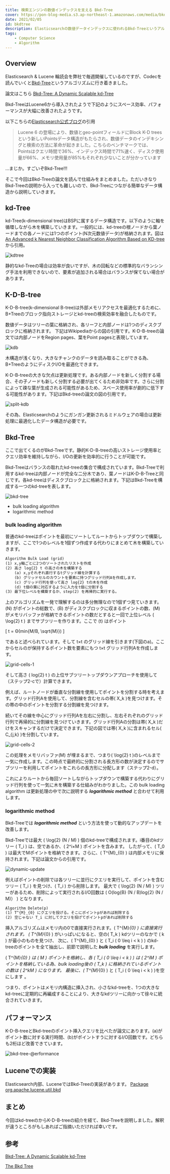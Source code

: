 ```yaml
---
title: 検索エンジンの数値インデックスを支える Bkd-Tree
cover: https://pon-blog-media.s3.ap-northeast-1.amazonaws.com/media/bkdtree.jpeg
date: 2021/02/05
id: bkdtree
description: Elasticsearchの数値データインデックスに使われるBkd-Treeというアルゴリズムを論文を読んでまとめました。
tags:
    - Computer Science
    - Algorithm
---
```


## Overview

Elasticsearch & Lucene 輪読会を弊社で毎週開催しているのですが、Codecを読んでいくと[Bkd-Tree](https://users.cs.duke.edu/~pankaj/publications/papers/bkd-sstd.pdf)というアルゴリズムに行き着きました。

論文はこちら
[Bkd-Tree: A Dynamic Scalable kd-Tree](https://users.cs.duke.edu/~pankaj/publications/papers/bkd-sstd.pdf)

Bkd-TreeはLucene6から導入されたようで下記のようにスペース効率、パフォーマンスが大幅に改善されたようです。

以下こちらの[Elasticsearch公式ブログ](https://www.elastic.co/jp/blog/elasticsearch-5-0-0-released#data-structures)の引用

>Lucene 6 の登場により、数値とgeo-pointフィールドにBlock K-D treesという新しいPointsデータ構造がもたらされ、数値データのインデキシングと検索の方法に革命が起きました。こちらのベンチマークでは、 Pointsはクエリ時間で36%、インデックス時間で71%速く、ディスク使用量が66%、メモリ使用量が85%もそれぞれ少ないことが分かっています

...まじか。すごいぞBkd-Tree!!!

そこで今回はBkd-Treeの論文を読んで仕組みをまとめました。ただいきなりBkd-Treeの説明から入っても難しいので、Bkd-Treeにつながる簡単なデータ構造から説明していきます。

## kd-Tree

kd-Tree(k-dimensional tree)はBSPに属するデータ構造です。以下のように軸を循環しながら木を構築していきます。一般的には、kd-treeの根ノードから葉ノードまでの各ノードには1つのポイント(N次元数値データ)が格納されます。図は[An Advanced k Nearest Neighbor Classification Algorithm Based on KD-tree](https://www.researchgate.net/publication/332434248_An_Advanced_k_Nearest_Neighbor_Classification_Algorithm_Based_on_KD-tree)から引用。

![kdtree](https://pon-blog-media.s3.ap-northeast-1.amazonaws.com/media/kdtree.png)

静的なkd-Treeの場合は効率が良いですが、木の回転などの標準的なバランシング手法を利用できないので、要素が追加される場合はバランスが保てない場合があります。

## K-D-B-tree

K-D-B-tree(k-dimensional B-tree)は外部メモリアクセスを最適化するために、B+Treeのブロック指向ストレージとkd-treeの検索効率を融合したものです。

数値データはツリーの葉に格納され、各リーフと内部ノードは1つのディスクブロックに格納されます。 下記はWikipediaからの図の引用です。K-D-B-treeの論文では内部ノードをRegion pages、葉をPoint pagesと表現しています。

![kdb](https://pon-blog-media.s3.ap-northeast-1.amazonaws.com/media/kdb.png)

木構造が浅くなり、大きなチャンクのデータを読み取ることができる為、B+TreeのようにディスクI/Oを最適化できます。

K-D-B-treeの大きな欠点は更新処理です。ある内部ノードを新しく分割する場合、その子ノードも新しく分割する必要が出てくるため非効率です。さらに分割によって疎な葉が生成される可能性があるため、スペース使用率が劇的に低下する可能性があります。下記はBkd-treeの論文の図の引用です。

![split-kdb](https://pon-blog-media.s3.ap-northeast-1.amazonaws.com/media/split-kdb.png)

その為、Elasticsearchのようにガンガン更新されるミドルウェアの場合は更新処理に最適化したデータ構造が必要です。

## Bkd-Tree

ここで出てくるのがBkd-Treeです。静的K-D-B-treeの高いストレージ使用率とクエリ効率を維持しながら、I/Oの更新を効率的に行うことが可能です。

Bkd-Treeはバランスの取れたkd-treeの集合で構成されています。Bkd-Treeで利用するkd-treeは内部ノードが完全な二分木であり、葉ノードはK-D-B-Treeと同じです。各kd-treeはディスクブロック上に格納されます。下記はBkd-Treeを構成する一つのkd-treeを表します。

![bkd-tree](https://pon-blog-media.s3.ap-northeast-1.amazonaws.com/media/bkd-tree.png)

* bulk loading algorithm
* logarithmic method

### bulk loading algorithm

普通のkd-treeはポイントを最初にソートしてルートからトップダウンで構築しますが、ここで1つのレベルを1個ずつ作成する代わりにまとめて木を構築していきます。

```md
Algorithm Bulk Load (grid)
(1) x,y軸ごとに2つのソートされたリストを作成
(2) 高さ log{2} t の高さの木を構築する
    (a) x,yそれぞれ直行するtグリッド線を計算する
    (b) グリッドセルのカウントを要素に持つグリッド行列Aを作成します。
    (c) グリッド行列を使って高さ log{2} tの木を作成
    (d) t個の葉に対応するように入力をt個に分割する
(3) 最下位レベルを構築するか、step(2) を再帰的に実行する。
```

上のアルゴリズムを一発で理解するのは多分無理なので1個ずつ見ていきます。
\(N\) がポイントの総数で、\(B\) がディスクブロックに収まるポイントの数、\(M\) がメモリバッファが格納できるポイントの数だとすると一回で上位レベル \( \log{2} t \) までサブツリーを作ります。ここで \(t\) はポイント

\[
  t = Θ(min{M/B, \sqrt{M}})
\]

であると述べられています。そして t×t のグリッド線を引きます(下図のa)。ここからセルのが保持するポイント数を要素にもつ t×t グリッド行列Aを作成します。

![grid-cells-1](https://pon-blog-media.s3.ap-northeast-1.amazonaws.com/media/grid-cells1.png)

そして高さ \( log{2} t \) の上位サブツリートップダウンアプローチを使用して（ステップ2-cで）計算できます。 

例えば、ルートノードが垂直な分割線を使用してポイントを分割する時を考えます。グリッド行列Aを使用して、分割線を含むセルの帯\( X_k \)を見つけます。その帯の中のポイントを分割する分割線を見つけます。

続いてその線を中心にグリッド行列Aを左右に分割し、左右それぞれのグリッド行列で再帰的に分割線を見つけていきます。グリッド行列Aの分割は帯\( X_k \)だけをスキャンするだけで決定できます。下記の図では帯\( X_k \)に含まれるセル\( C_{j,k} \)を分割しています。

![grid-cells-2](https://pon-blog-media.s3.ap-northeast-1.amazonaws.com/media/grid-cells2.png)

この処理をメモリバッファ\(M\) が埋まるまで、つまり\( \log{2} t \)のレベルまで一気に作成します。この時点で最終的に分割される長方形の数が決定するのでサブツリーを利用してポイントをこれらの長方形に分配します（ステップ2-d）。

これによりルートから毎回ソートしながらトップダウンで構築する代わりにグリッド行列を使って一気に木を構築する仕組みがわかりました。この bulk loading algorithm は更新処理の中で次に説明する ***logarithmic method*** と合わせて利用します。

### logarithmic method

Bkd-Treeでは ***logarithmic method*** という方法を使って動的なアップデートを改善します。

Bkd-Treeでは最大 \( \log{2} (N / M) \) 個のkd-treeで構成されます。i番目のkdツリー \( T_i \) は、空であるか、\( 2^i×M \) ポイントを含みます。 したがって、\( T_0 \) は最大でMポイントを格納できます。さらに、\( T^{M}_{0} \) は内部メモリに保持されます。下記は論文からの引用です。

![dynamic-update](https://pon-blog-media.s3.ap-northeast-1.amazonaws.com/media/dynamic-update.png)

例えばポイントの削除では各ツリーに並行にクエリを実行して、ポイントを含むツリー \( T_i \) を見つけ、\( T_i \) から削除します。 最大で \( \log{2} (N / M) \) ツリーがあるため、削除によって実行されるI/O回数は \( O(log{B} (N / B)log{2} (N / M)） \) となります。

```md
Algorithm Delete(p)
(1) T^{M}_{0} にクエリを投げる。そこにポイントpがあれば削除する 
(2) 空じゃない T_i に対してクエリを投げてポイントpがあれば削除する
```

挿入アルゴリズムはメモリ内の0で直接実行されます。\( T^{M}_{0} \) に直接実行されます。 \( T^{M}_{0} \) がいっぱいになると、空の\( T_k \) kdツリーのなかで \( k \) が最小のものを見つけ、 次に、\( T^{M}_{0} \) と \( T_i ( 0 	\leq i 	< k ) \) のkd-treeのポイントを全て抽出し、前節で説明した ***bulk loading*** を実行します。

 \( T^{M}_{0} \) は \( M \) ポイントを格納し、各 \( T_i ( 0 	\leq i 	< k ) \) は \( 2^iM \) ポイントを格納している為、bulk loading後の \( T_k \) に格納されているポイントの数は \( 2^kM \) になります。 最後に、\( T^{M}_{0} \) と \( T_i ( 0 	\leq i 	< k ) \)を空にします 。 
 
つまり、ポイントはメモリ内構造に挿入され、小さなkd-treeを、1つの大きなkd-treeに定期的に再編成することにより、大きなkdツリーに向かって徐々に統合されていきます。

## パフォーマンス

K-D-B-treeとBkd-treeのポイント挿入クエリを比べたが論文にあります。(a)がポイント数に対する実行時間、(b)がポイントすうに対するI/O回数です。どちらも2桁ほど改善できています。

![bkd-tree-@erformance](https://pon-blog-media.s3.ap-northeast-1.amazonaws.com/media/performance.png)

## Luceneでの実装

Elasticsearch内部、LuceneではBkd-Treeの実装があります。
[Package org.apache.lucene.util.bkd](https://lucene.apache.org/core/8_8_0/core/org/apache/lucene/util/bkd/package-summary.html)

## まとめ

今回はkd-treeのからK-D-B-treeの紹介を経て、Bkd-Treeを説明しました。解釈が違うところがもしあればご指摘いただければ幸いです。

## 参考

[Bkd-Tree: A Dynamic Scalable kd-Tree](https://users.cs.duke.edu/~pankaj/publications/papers/bkd-sstd.pdf)

[The Bkd Tree](https://medium.com/@nickgerleman/the-bkd-tree-da19cf9493fb)
